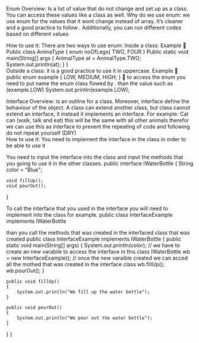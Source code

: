 Enum
Overview: Is a list of value that do not change and set up as a class. You can access these values like a class as well.
Why do we use enum:  we use enum for the values that it wont change instead of array. It’s cleaner and a good practice to follow . Additionally, you can run different codes based on different values

How to use it:
There are two ways to use enum:
Inside a class: 
Example
	Public class AnimaType
{
		enum noOfLegs{
					TWO,
					FOUR 
		}
Public static void main(String[] args
{
    AnimalType at = AnimalType.TWO;
    System.out.println(at);
}
}	
Outside a class:  it is a good practice to use it in uppercase. 
Example
	public enum example 
{
	LOW,
MEDIUM,
HIGH;
}
	to access the enum you need to put name the enum class flowed by . than the value
such as (example.LOW)
System.out.println(example.LOW);

Interface
Overview: is an outline for a class. Moreover, interface define the behaviour of the object.
A class can extend another class, but class cannot extend an interface, it instead it implements an interface.
For example:
Cat can (walk, talk and eat) this will be the same with all other animals therefor we can use this as interface to prevent the repeating of code and following do not repeat yourself (DRY)  
How to use it:
You need to implement the interface in the class in order to be able to use it

You need to input the interface into the class and input the methods that you going to use it in the other classes.
public interface IWaterBottle 
{
    String color = "Blue";

    void fillUp();
    void pourOut();
}


To call the interface that you used in the interface you will need to implement into the class for example. 
public class InterfaceExample implements IWaterBottle

than you call the methods that was created in the interfaced class that was created
public class InterfaceExample implements IWaterBottle
{
    public static void main(String[] args) 
    {
        System.out.println(color);
        // we have to create an new varabile to access the interface in this class
         IWaterBottle wb = new InterfaceExample();
         // once the new varaible created we can acced all the mothed that was created in the interface class
         wb.fillUp();
         wb.pourOut();
    }
    
    public void fillUp() 
    {        
        System.out.println("We fill up the water bottle");
    }
   
    public void pourOut() 
    {        
        System.out.println("We pour out the water bottle");
    }
}
    }

